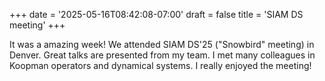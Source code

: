 +++
date = '2025-05-16T08:42:08-07:00'
draft = false
title = 'SIAM DS meeting'
+++

It was a amazing week! We attended SIAM DS'25 ("Snowbird" meeting) in Denver. Great talks are presented from my team. I met many colleagues in Koopman operators and dynamical systems. I really enjoyed the meeting!
